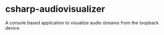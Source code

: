# csharp-audiovisualizer
A console based application to visualize audio streams from the loopback device.
